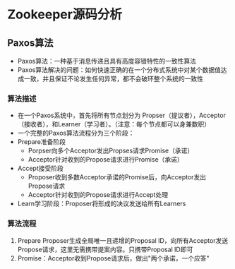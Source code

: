 # Zookeeper源码分析

## Paxos算法

- Paxos算法：一种基于消息传递且具有高度容错特性的一致性算法
- Paxos算法解决的问题：如何快速正确的在一个分布式系统中对某个数据值达成一致，并且保证不论发生任何异常，都不会破环整个系统的一致性

### 算法描述

- 在一个Paxos系统中，首先将所有节点划分为 Propser（提议者），Acceptor（接收者），和Learner（学习者）。（注意：每个节点都可以身兼数职）
- 一个完整的Paxos算法流程分为三个阶段：
- Prepare准备阶段
  - Porpser向多个Acceptor发出Propses请求Promise（承诺）
  - Acceptor针对收到的Propose请求进行Promise（承诺）
- Accept接受阶段
  - Proposer收到多数Acceptor承诺的Promise后，向Acceptor发出Propose请求
  - Acceptor针对收到的Propose请求进行Accept处理
- Learn学习阶段：Proposer将形成的决议发送给所有Learners

### 算法流程

1. Prepare Proposer生成全局唯一且递增的Proposal ID，向所有Acceptor发送Propose请求，这里无需携带提案内容。只携带Proposal ID即可
2. Promise：Acceptor收到Propose请求后，做出"两个承诺，一个应答"
